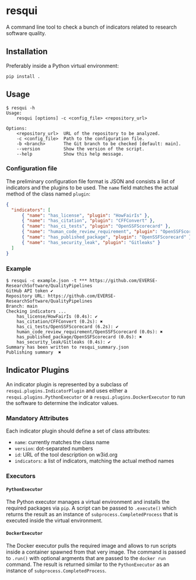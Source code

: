 # resqui

A command line tool to check a bunch of indicators related to research software
quality.

## Installation

Preferably inside a Python virtual environment:

```
pip install .
```

## Usage

```
$ resqui -h
Usage:
    resqui [options] -c <config_file> <repository_url>

Options:
    <repository_url>  URL of the repository to be analyzed.
    -c <config_file>  Path to the configuration file.
    -b <branch>       The Git branch to be checked [default: main].
    --version         Show the version of the script.
    --help            Show this help message.
```

### Configuration file

The preliminary configuration file format is JSON and consists a list
of indicators and the plugins to be used. The `name` field matches the
actual method of the class named `plugin`:

```json
{
  "indicators": [
	  { "name": "has_license", "plugin": "HowFairIs" },
	  { "name": "has_citation", "plugin": "CFFConvert" },
	  { "name": "has_ci_tests", "plugin": "OpenSSFScorecard" },
	  { "name": "human_code_review_requirement", "plugin": "OpenSSFScorecard" },
	  { "name": "has_published_package", "plugin": "OpenSSFScorecard" },
	  { "name": "has_security_leak", "plugin": "Gitleaks" }
  ]
}
```

### Example

```
$ resqui -c example.json -t *** https://github.com/EVERSE-ResearchSoftware/QualityPipelines
GitHub API token ✔
Repository URL: https://github.com/EVERSE-ResearchSoftware/QualityPipelines
Branch: main
Checking indicators ...
    has_license/HowFairIs (0.4s): ✔
    has_citation/CFFConvert (0.2s): ✖
    has_ci_tests/OpenSSFScorecard (6.2s): ✔
    human_code_review_requirement/OpenSSFScorecard (0.0s): ✖
    has_published_package/OpenSSFScorecard (0.0s): ✖
    has_security_leak/Gitleaks (0.4s): ✔
Summary has been written to resqui_summary.json
Publishing summary  ✖
```

## Indicator Plugins

An indicator plugin is represented by a subclass of
`resqui.plugins.IndicatorPlugin` and uses either a
`resqui.plugins.PythonExecutor` or a `resqui.plugins.DockerExecutor` to run the
software to determine the indicator values.

### Mandatory Attributes

Each indicator plugin should define a set of class attributes:

- `name`: currently matches the class name
- `version`: dot-separated numbers
- `id`: URL of the tool description on w3id.org
- `indicators`: a list of indicators, matching the actual method names

### Executors

#### `PythonExecutor`

The Python executor manages a virtual environment and installs the required
packages via `pip`. A script can be passed to `.execute()` which returns the
result as an instance of `subprocess.CompletedProcess` that is executed inside
the virtual environment.

#### `DockerExecutor`

The Docker executor pulls the required image and allows to run scripts inside a
container spawned from that very image. The command is passed to `.run()` with
optional argments that are passed to the `docker run` command. The result is
returned similar to the `PythonExecutor` as an instance of
`subprocess.CompletedProcess`.
